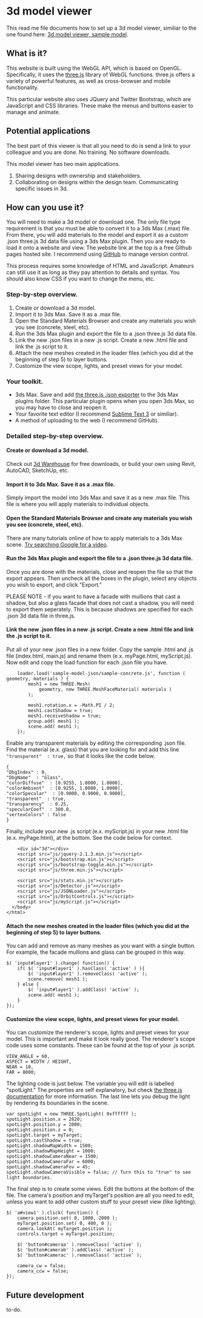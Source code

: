 # 3d model viewer
This read me file documents how to set up a 3d model viewer, similiar to the one found here:  [3d model viewer, sample model](http://tishmanconstruction.github.io/3d-model-viewer/).

## What is it?
This website is built using the WebGL API, which is based on OpenGL. Specifically, it uses the [three.js](http://threejs.org/) library of WebGL functions. three.js offers a variety of powerful features, as well as cross-browser and mobile functionality.

This particular website also uses JQuery and Twitter Bootstrap, which are JavaScript and CSS libraries. These make the menus and buttons easier to manage and animate.

## Potential applications
The best part of this viewer is that all you need to do is send a link to your colleague and you are done. No training. No software downloads.

This model viewer has two main applications.

1. Sharing designs with ownership and stakeholders.
2. Collaborating on designs within the design team. Communicating specific issues in 3d.

## How can you use it?
You will need to make a 3d model or download one. The only file type requirement is that you must be able to convert it to a 3ds Max (.max) file. From there, you will add materials to the model and export it as a custom .json three.js 3d data file using a 3ds Max plugin. Then you are ready to load it onto a website and view. The website link at the top is a free Github pages hosted site. I recommend using [GitHub](https://github.com/) to manage version control.

This process requires some knowledge of HTML and JavaScript. Amateurs can still use it as long as they pay attention to details and syntax. You should also know CSS if you want to change the menu, etc.

### Step-by-step overview.
1. Create or download a 3d model.
2. Import it to 3ds Max. Save it as a .max file.
3. Open the Standard Materials Browser and create any materials you wish you see (concrete, steel, etc).
4. Run the 3ds Max plugin and export the file to a .json three.js 3d data file.
5. Link the new .json files in a new .js script. Create a new .html file and link the .js script to it.
6. Attach the new meshes created in the loader files (which you did at the beginning of step 5) to layer buttons.
7. Customize the view scope, lights, and preset views for your model.

### Your toolkit.
* 3ds Max. Save and add [the three.js .json exporter](https://github.com/mrdoob/three.js/blob/master/utils/exporters/max/ThreeJSExporter.ms) to the 3ds Max plugins folder. This particular plugin opens when you open 3ds Max, so you may have to close and reopen it.
* Your favorite text editor (I recommend [Sublime Text 3](http://www.sublimetext.com/) or similiar).
* A method of uploading to the web (I recommend GitHub).

### Detailed step-by-step overview.
#### Create or download a 3d model.
Check out [3d Warehouse](https://3dwarehouse.sketchup.com/) for free downloads, or build your own using Revit, AutoCAD, SketchUp, etc.

#### Import it to 3ds Max. Save it as a .max file.
Simply import the model into 3ds Max and save it as a new .max file. This file is where you will apply materials to individual objects.

#### Open the Standard Materials Browser and create any materials you wish you see (concrete, steel, etc).
There are many tutorials online of how to apply materials to a 3ds Max scene. [Try searching Google for a video](http://lmgtfy.com/?q=3ds+max+materials+browser).

#### Run the 3ds Max plugin and export the file to a .json three.js 3d data file.
Once you are done with the materials, close and reopen the file so that the export appears. Then uncheck all the boxes in the plugin, select any objects you wish to export, and click "Export."

PLEASE NOTE - if you want to have a facade with mullions that cast a shadow, but also a glass facade that does not cast a shadow, you will need to export them seperately. This is because shadows are specified for each .json 3d data file in three.js.

#### Link the new .json files in a new .js script. Create a new .html file and link the .js script to it.
Put all of your new .json files in a new folder. Copy the sample .html and .js file (index.html, main.js) and rename them (e.x. myPage.html, myScript.js).
Now edit and copy the load function for each .json file you have.
```
	loader.load('sample-model-json/sample-concrete.js', function ( geometry, materials ) {  
		mesh1 = new THREE.Mesh(
			geometry, new THREE.MeshFaceMaterial( materials )
		);

		mesh1.rotation.x = -Math.PI / 2;
		mesh1.castShadow = true;
		mesh1.receiveShadow = true;
		group.add( mesh1 );
		scene.add( mesh1 );
	});
```
Enable any transparent materials by editing the corresponding .json file. Find the material (e.x. glass) that you are looking for and add this line `"transparent"  : true,` so that it looks like the code below.
```
{
"DbgIndex" : 0,
"DbgName"  : "Glass",
"colorDiffuse"  : [0.9255, 1.0000, 1.0000],
"colorAmbient"  : [0.9255, 1.0000, 1.0000],
"colorSpecular"  : [0.9000, 0.9000, 0.9000],
"transparent"  : true,
"transparency"  : 0.25,
"specularCoef"  : 300.0,
"vertexColors" : false
}
```
Finally, include your new .js script (e.x. myScript.js) in your new .html file (e.x. myPage.html), at the bottom. See the code below for context.
```
    <div id="3d"></div>
    <script src="js/jquery-2.1.3.min.js"></script>
    <script src="js/bootstrap.min.js"></script>
    <script src="js/bootstrap-toggle.min.js"></script>
    <script src="js/three.min.js"></script>

    <script src="js/stats.min.js"></script>
    <script src="js/Detector.js"></script>
    <script src="js/JSONLoader.js"></script>
    <script src="js/OrbitControls.js"></script>
    <script src="js/myScript.js"></script>
  </body>
</html>
```
#### Attach the new meshes created in the loader files (which you did at the beginning of step 5) to layer buttons.
You can add and remove as many meshes as you want with a single button. For example, the facade mullions and glass can be grouped in this way.
```
$( 'input#layer1' ).change( function() {
	if( $( 'input#layer1' ).hasClass( 'active' ) ){
		$( 'input#layer1' ).removeClass( 'active' );
		scene.remove( mesh1 );
	} else {
		$( 'input#layer1' ).addClass( 'active' );
		scene.add( mesh1 );
	}
});
```
#### Customize the view scope, lights, and preset views for your model.
You can customize the renderer's scope, lights and preset views for your model. This is important and make it look really good.
The renderer's scope code uses some constants. These can be found at the top of your .js script.
```
VIEW_ANGLE = 60,
ASPECT = WIDTH / HEIGHT,
NEAR = 10,
FAR = 8000;
```
The lighting code is just below. The variable you will edit is labelled "spotLight." The properties are self explanatory, but check [the three.js documentation](http://threejs.org/docs/#Reference/Lights/SpotLight) for more information. The last line lets you debug the light by rendering its boundaries in the scene.
```
var spotLight = new THREE.SpotLight( 0xffffff );
spotLight.position.x = 2820;
spotLight.position.y = 2000;
spotLight.position.z = 0;
spotLight.target = myTarget;
spotLight.castShadow = true;
spotLight.shadowMapWidth = 1500;
spotLight.shadowMapHeight = 1000;
spotLight.shadowCameraNear = 1500;
spotLight.shadowCameraFar = 6000;
spotLight.shadowCameraFov = 45;
spotLight.shadowCameraVisible = false; // Turn this to "true" to see light boundaries.
```
The final step is to create some views. Edit the buttons at the bottom of the file. The camera's position and myTarget's position are all you need to edit, unless you want to add other custom stuff to your preset view (like lighting).
```
$( 'a#view1' ).click( function() {
	camera.position.set( 0, 1000, 2000 );
	myTarget.position.set( 0, 400, 0 );
	camera.lookAt( myTarget.position );
	controls.target = myTarget.position;

	$( 'button#cameraa' ).removeClass( 'active' );
	$( 'button#camerab' ).addClass( 'active' );
	$( 'button#camerac' ).removeClass( 'active' );

	camera_cw = false;
	camera_ccw = false;
});
```
## Future development
to-do.
